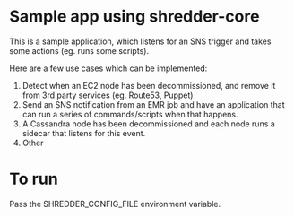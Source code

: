 # Sample app using shredder-core

This is a sample application, which listens for an SNS trigger and takes some actions (eg. runs some scripts).

Here are a few use cases which can be implemented:
1. Detect when an EC2 node has been decommissioned, and remove it from 3rd party services (eg. Route53, Puppet)
2. Send an SNS notification from an EMR job and have an application that can run a series of commands/scripts when that happens.
3. A Cassandra node has been decommissioned and each node runs a sidecar that listens for this event. 
4. Other 


# To run
Pass the SHREDDER_CONFIG_FILE environment variable.
